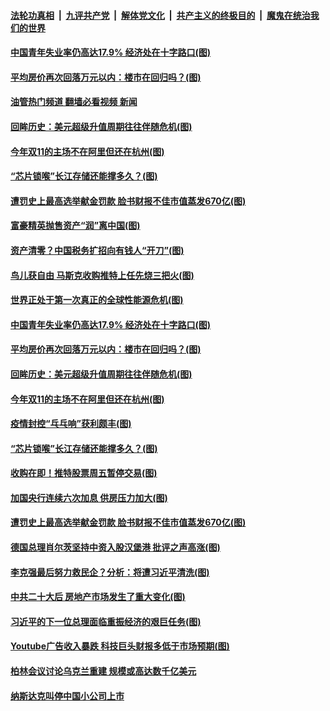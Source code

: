 ####  [法轮功真相](../../../../basic/blob/master/README.md?t=10290832) &nbsp;|&nbsp; [九评共产党](../../../../9ping.md/blob/master/README.md?t=10290832) &nbsp;|&nbsp; [解体党文化](../../../../jtdwh.md/blob/master/README.md?t=10290832)  &nbsp;|&nbsp; [共产主义的终极目的](../../../../gczydzjmd.md/blob/master/README.md?t=10290832) &nbsp;|&nbsp; [魔鬼在统治我们的世界](../../../../mgztzwmdsj.md/blob/master/README.md?t=10290832) 

#### [中国青年失业率仍高达17.9% 经济处在十字路口(图)](../pages/p5/1020086.md?t=10290832) 

#### [平均房价再次回落万元以内：楼市在回归吗？(图)](../pages/p5/1020300.md?t=10290832) 

#### [油管热门频道 翻墙必看视频 新闻](http://209.250.226.216:81/youtube.html?10290832)

#### [回眸历史：美元超级升值周期往往伴随危机(图)](../pages/p5/1020298.md?t=10290832) 

#### [今年双11的主场不在阿里但还在杭州(图)](../pages/p5/1020294.md?t=10290832) 

#### [“芯片锁喉”长江存储还能撑多久？(图)](../pages/p5/1020296.md?t=10290832) 

#### [遭罚史上最高选举献金罚款 脸书财报不佳市值蒸发670亿(图)](../pages/p5/1020236.md?t=10290832) 

#### [富豪精英抛售资产“润”离中国(图)](../pages/p5/1020370.md?t=10290832) 

#### [资产清零？中国税务扩招向有钱人“开刀”(图)](../pages/p5/1020369.md?t=10290832) 

#### [鸟儿获自由 马斯克收购推特上任先烧三把火(图)](../pages/p5/1020367.md?t=10290832) 

#### [世界正处于第一次真正的全球性能源危机(图)](../pages/p5/1020170.md?t=10290832) 

#### [中国青年失业率仍高达17.9% 经济处在十字路口(图)](../pages/p5/1020086.md?t=10290832) 

#### [平均房价再次回落万元以内：楼市在回归吗？(图)](../pages/p5/1020300.md?t=10290832) 

#### [回眸历史：美元超级升值周期往往伴随危机(图)](../pages/p5/1020298.md?t=10290832) 

#### [今年双11的主场不在阿里但还在杭州(图)](../pages/p5/1020294.md?t=10290832) 

#### [疫情封控“乓乓响”获利颇丰(图)](../pages/p5/1020297.md?t=10290832) 

#### [“芯片锁喉”长江存储还能撑多久？(图)](../pages/p5/1020296.md?t=10290832) 

#### [收购在即！推特股票周五暂停交易(图)](../pages/p5/1020293.md?t=10290832) 

#### [加国央行连续六次加息 供房压力加大(图)](../pages/p5/1020260.md?t=10290832) 

#### [遭罚史上最高选举献金罚款 脸书财报不佳市值蒸发670亿(图)](../pages/p5/1020236.md?t=10290832) 

#### [德国总理肖尔茨坚持中资入股汉堡港 批评之声高涨(图)](../pages/p5/1020169.md?t=10290832) 

#### [李克强最后努力救民企？分析：将遭习近平清洗(图)](../pages/p5/1020093.md?t=10290832) 

#### [中共二十大后 房地产市场发生了重大变化(图)](../pages/p5/1020166.md?t=10290832) 

#### [习近平的下一位总理面临重振经济的艰巨任务(图)](../pages/p5/1020078.md?t=10290832) 

#### [Youtube广告收入暴跌 科技巨头财报多低于市场预期(图)](../pages/p5/1020154.md?t=10290832) 

#### [柏林会议讨论乌克兰重建 规模或高达数千亿美元](../pages/p5/1020157.md?t=10290832) 

#### [纳斯达克叫停中国小公司上市](../pages/p5/1020156.md?t=10290832) 

<img src='http://gfw-breaker.win/goodnews/indexes/p5.md' width='0px' height='0px'/>
